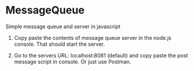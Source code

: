 # MessageQueue
Simple message queue and server in javascript

1. Copy paste the contents of message queue server in the node.js console. That should start the server.

2. Go to the servers URL: localhost:8081 (default) and copy paste the post message script in console. Or just use Postman.
